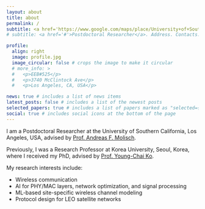 ```yaml
---
layout: about
title: about
permalink: /
subtitle: <a href='https://www.google.com/maps/place/University+of+Southern+California/@34.0223519,-118.285117,17z/data=!4m14!1m7!3m6!1s0x80c2c7e49c71a5ed:0xaa905a5bb427a2c4!2sUniversity+of+Southern+California!8m2!3d34.0223519!4d-118.285117!16s%2Fm%2F065y4w7!3m5!1s0x80c2c7e49c71a5ed:0xaa905a5bb427a2c4!8m2!3d34.0223519!4d-118.285117!16s%2Fm%2F065y4w7?hl=en&entry=ttu'>Los Angeles, California, USA</a>
# subtitle: <a href='#'>Postdoctoral Researcher</a>. Address. Contacts. Moto. Etc.

profile:
  align: right
  image: profile.jpg
  image_circular: false # crops the image to make it circular
  # more_info: >
  #   <p>EEB#525</p>
  #   <p>3740 McClintock Ave</p>
  #   <p>Los Angeles, CA, USA</p>

news: true # includes a list of news items
latest_posts: false # includes a list of the newest posts
selected_papers: true # includes a list of papers marked as "selected={true}"
social: true # includes social icons at the bottom of the page
---
```


I am a Postdoctoral Researcher at the University of Southern California, Los Angeles, USA, advised by [Prof. Andreas F. Molisch](https://scholar.google.com/citations?user=W0wwrucAAAAJ&hl=ko). 

Previously, I was a Research Professor at Korea University, Seoul, Korea, where I received my PhD, advised by [Prof. Young-Chai Ko](https://scholar.google.com/citations?user=wKqPXIEAAAAJ&hl=ko). 

My research interests include: 
- Wireless communication
- AI for PHY/MAC layers, network optimization, and signal processing
- ML-based site-specific wireless channel modeling
- Protocol design for LEO satellite networks
